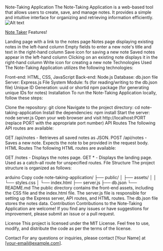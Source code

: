 Note-Taking Application
The Note-Taking Application is a web-based tool that allows users to create, save, and manage notes. It provides a simple and intuitive interface for organizing and retrieving information efficiently.
![Alt text](../../../Downloads/Note%20Taker.gif)

[Note Taker](https://github.com/MichaelFormico/Homework-11/assets/120405075/7352edc6-0140-4474-9cf8-bede0ef423c9)
Features!

Landing page with a link to the notes page
Notes page displaying existing notes in the left-hand column
Empty fields to enter a new note's title and text in the right-hand column
Save icon for saving a new note
Saved notes appear in the left-hand column
Clicking on an existing note displays it in the right-hand column
Write icon for creating a new note
Technologies Used
The Note-Taking Application utilizes the following technologies:

Front-end: HTML, CSS, JavaScript
Back-end: Node.js
Database: db.json file
Server: Express.js
File System Module: fs (for reading/writing to the db.json file)
Unique ID Generation: uuid or shortid npm package (for generating unique IDs for notes)
Installation
To run the Note-Taking Application locally, follow these steps:

Clone the repository: git clone <repository-url>
Navigate to the project directory: cd note-taking-application
Install the dependencies: npm install
Start the server: node server.js
Open your web browser and visit http://localhost:PORT (replace PORT with the appropriate port number)
API Routes
The following API routes are available:

GET /api/notes - Retrieves all saved notes as JSON.
POST /api/notes - Saves a new note. Expects the note to be provided in the request body.
HTML Routes
The following HTML routes are available:

GET /notes - Displays the notes page.
GET * - Displays the landing page. Used as a catch-all route for unspecified routes.
File Structure
The project structure is organized as follows:

arduino
Copy code
note-taking-application/
  ├── public/
  │   ├── assets/
  │   │   └── styles.css
  │   └── index.html
  ├── server.js
  ├── db.json
  └── README.md
The public directory contains the front-end assets, including the CSS file and the index.html file.
The server.js file is responsible for setting up the Express server, API routes, and HTML routes.
The db.json file stores the notes data.
Contribution
Contributions to the Note-Taking Application are welcome! If you find any issues or have suggestions for improvement, please submit an issue or a pull request.

License
This project is licensed under the MIT License. Feel free to use, modify, and distribute the code as per the terms of the license.

Contact
For any questions or inquiries, please contact [Your Name] at [your-email@example.com].
